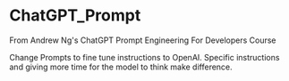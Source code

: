 # ChatGPT_Prompt
From Andrew Ng's ChatGPT Prompt Engineering For Developers Course

Change Prompts to fine tune instructions to OpenAI. Specific instructions and giving more time for the model to think make difference.
